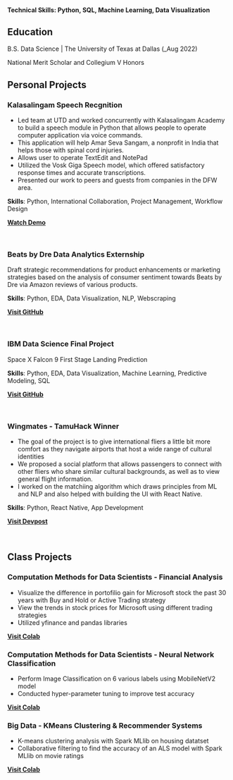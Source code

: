 
#### Technical Skills: Python, SQL, Machine Learning, Data Visualization

## Education		        		
B.S. Data Science | The University of Texas at Dallas (_Aug 2022)

National Merit Scholar and Collegium V Honors
<br>
## Personal Projects


### Kalasalingam Speech Recgnition

- Led team at UTD and worked concurrently with Kalasalingam Academy to build a speech module in Python that allows people to operate computer application via voice commands.
- This application will help Amar Seva Sangam, a nonprofit in India that helps those with spinal cord injuries.
- Allows user to operate TextEdit and NotePad
- Utilized the Vosk Giga Speech model, which offered satisfactory response times and accurate transcriptions.
- Presented our work to peers and guests from companies in the DFW area.

**Skills**: Python, International Collaboration, Project Management, Workflow Design

[**Watch Demo**](https://www.youtube.com/watch?v=vant6FqamCY)



<br>


### Beats by Dre Data Analytics Externship

Draft strategic recommendations for product enhancements or marketing strategies based on the analysis of consumer sentiment towards Beats by Dre via Amazon reviews of various products.

**Skills**: Python, EDA, Data Visualization, NLP, Webscraping

[**Visit GitHub**](https://github.com/nealshiyekar/Beats-by-Dre-externship.git)

<br>

### IBM Data Science Final Project

Space X Falcon 9 First Stage Landing Prediction

**Skills**: Python, EDA, Data Visualization, Machine Learning, Predictive Modeling, SQL

[**Visit GitHub**](https://github.com/nealshiyekar/IBM-Data-Science-Capstone.git)

<br>

### Wingmates - TamuHack Winner

- The goal of the project is to give international fliers a little bit more comfort as they navigate airports that host a wide range of cultural identities
- We proposed a social platform that allows passengers to connect with other fliers who share similar cultural backgrounds, as well as to view general flight information.
- I worked on the matchiing algorithm which draws principles from ML and NLP and also helped with building the UI with React Native.

**Skills**: Python, React Native, App Development

[**Visit Devpost**](https://devpost.com/software/wingmates)

<br>

## Class Projects

### Computation Methods for Data Scientists - Financial Analysis

- Visualize the difference in portofilio gain for Microsoft stock the past 30 years with Buy and Hold or Active Trading strategy
- View the trends in stock prices for Microsoft using different trading strategies
- Utilized yfinance and pandas libraries
  
[**Visit Colab**](https://colab.research.google.com/drive/1FZC4aMcyg2YW0_ei7_lyfgVlj3TpPeKv?usp=sharing)
<br>


### Computation Methods for Data Scientists - Neural Network Classification

-   Perform Image Classification on 6 various labels using MobileNetV2 model
-   Conducted hyper-parameter tuning to improve test accuracy

[**Visit Colab**](https://colab.research.google.com/drive/14ZI6y11B2KHNddd26R33Z_ewQIsyWoNt?usp=sharing)
<br>
### Big Data - KMeans Clustering & Recommender Systems

- K-means clustering analysis with Spark MLlib on housing datatset
- Collaborative filtering to find the accuracy of an ALS model with
Spark MLlib on movie ratings

[**Visit Colab**](https://colab.research.google.com/drive/1P5yUPWnJTTwiPoOapF_qyf4ORWKfJjqQ?usp=sharing)


